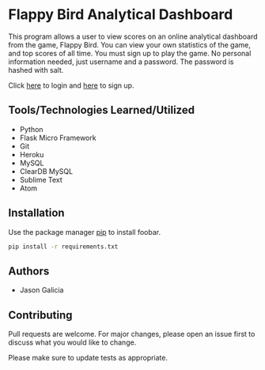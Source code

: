 # Flappy Bird Analytical Dashboard

This program allows a user to view scores on an online analytical dashboard from the game, Flappy Bird.
You can view your own statistics of the game, and  top scores of all time.
You must sign up to play the game. No personal information needed, just username and a password.
The password is hashed with salt.

Click [here](https://fbird-analytical-dashboard.herokuapp.com/login) to login and [here](https://fbird-analytical-dashboard.herokuapp.com/signup) to sign up. 

## Tools/Technologies Learned/Utilized

- Python 
- Flask Micro Framework
- Git
- Heroku
- MySQL
- ClearDB MySQL
- Sublime Text
- Atom

## Installation

Use the package manager [pip](https://pip.pypa.io/en/stable/) to install foobar.

```bash
pip install -r requirements.txt
```

## Authors
- Jason Galicia

## Contributing
Pull requests are welcome. For major changes, please open an issue first to discuss what you would like to change.

Please make sure to update tests as appropriate.
